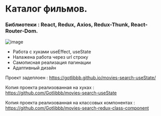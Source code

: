 # Каталог фильмов.

### Библиотеки : React, Redux, Axios, Redux-Thunk, React-Router-Dom.

![image](https://user-images.githubusercontent.com/70148369/120898135-400a1880-c632-11eb-9c4e-6978ba85e141.png)

- Работа с хуками useEffect, useState
- Налажена работа через url строку
- Самописная реализация пагинации
- Адаптивный дизайн

Проект задеплоен : https://gotlibbb.github.io/movies-search-useState/

Копия проекта реализованная на хуках : https://github.com/Gotlibbb/movies-search-useState

Копия проекта реализованная на классовых компонентах : https://github.com/Gotlibbb/movies-search-redux-class-component 



